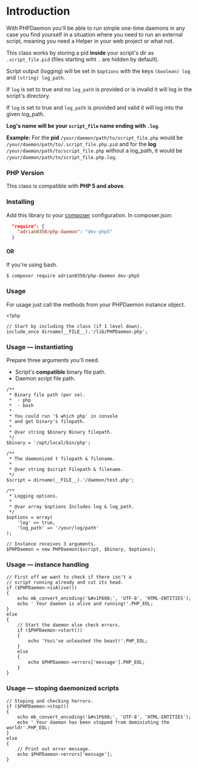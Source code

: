 # Introduction

With PHPDaemon you'll be able to run simple one-time daemons in any case
you find yourself in a situation where you need to run an external script,
meaning you need a Helper in your web project or what not.

This class works by storing a pid **inside** your script's dir as `.script_file.pid` (files starting wiht `.` are hidden by default).

Script output (logging) will be set in `$options` with the keys `(boolean) log` and `(string) log_path`.

If `log` is set to true and no `log_path` is provided or is invalid it will log in the script's directory.

If `log` is set to true and `log_path` is provided and valid it will log into the given log_path.

**Log's name will be your `script_file` name ending with `.log`**.


**Example:**
For the **pid** `/your/daemon/path/to/script_file.php` would be `/your/daemon/path/to/.script_file.php.pid`
and for the **log** `/your/daemon/path/to/script_file.php` without a log_path, it would be `/your/daemon/path/to/script_file.php.log`.

### PHP Version

This class is compatible with **PHP 5 and above**.

### Installing
Add this library to your [composer](https://packagist.org/packages/adrian0350/php-daemon) configuration.
In composer.json:
```json
  "require": {
    "adrian0350/php-daemon": "dev-php5"
  }
```

#### OR

If you're using bash.
```
$ composer require adrian0350/php-daemon dev-php5
```

### Usage
For usage just call the methods from your PHPDaemon instance object.
```
<?php

// Start by including the class (if 1 level down).
include_once dirname(__FILE__).'/lib/PHPDaemon.php';

```
### Usage — instantiating
Prepare three arguments you'll need.
* Script's **compatible** binary file path.
* Daemon script file path.
```
/**
 * Binary file path (per se).
 *  · php
 *  · bash
 *
 * You could run '$ which php' in console
 * and get binary's filepath.
 *
 * @var string $binary Binary filepath.
 */
$binary = '/opt/local/bin/php';

/**
 * The daemonized † filepath & filename.
 *
 * @var string $script Filepath & filename.
 */
$script = dirname(__FILE__).'/daemon/test.php';

/**
 * Logging options.
 *
 * @var array $options Includes log & log_path.
 */
$options = array(
	'log' => true,
	'log_path' => '/your/log/path'
);

// Instance receives 3 arguments.
$PHPDaemon = new PHPDaemon($script, $binary, $options);
```
### Usage — instance handling
```
// First off we want to check if there isn't a
// script running already and cut its head.
if ($PHPDaemon->isAlive())
{
	echo mb_convert_encoding('&#x1F608;', 'UTF-8', 'HTML-ENTITIES');
	echo ' Your daemon is alive and running!'.PHP_EOL;
}
else
{
	// Start the daemon else check errors.
	if ($PHPDaemon->start())
	{
		echo 'You\'ve unleashed the beast!'.PHP_EOL;
	}
	else
	{
		echo $PHPDaemon->errors['message'].PHP_EOL;
	}
}
```
### Usage — stoping daemonized scripts
```
// Stoping and checking herrors.
if ($PHPDaemon->stop())
{
	echo mb_convert_encoding('&#x1F608;', 'UTF-8', 'HTML-ENTITIES');
	echo ' Your daemon has been stopped from deminishing the world!'.PHP_EOL;
}
else
{
	// Print out error message.
	echo $PHPDaemon->errors['message'];
}
```
